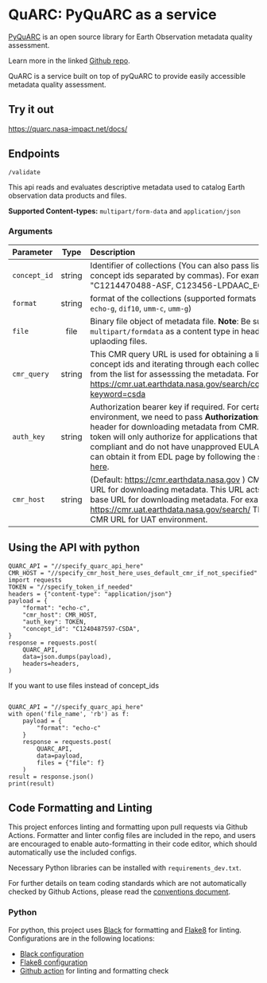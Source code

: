 # QuARC: PyQuARC as a service

[PyQuARC](https://github.com/NASA-IMPACT/pyquarc) is an open source library for Earth Observation metadata quality assessment.

Learn more in the linked [Github repo](https://github.com/NASA-IMPACT/pyquarc).

QuARC is a service built on top of pyQuARC to provide easily accessible metadata quality assessment.

## Try it out
https://quarc.nasa-impact.net/docs/

## Endpoints
`/validate`

This api reads and evaluates descriptive metadata used to catalog Earth observation data products and files.

**Supported Content-types:** `multipart/form-data` and `application/json`
### Arguments
| Parameter                 | Type       | Description   |	
| :------------------------ |:-------------:| :-------------|
|`concept_id `	       |	string           |Identifier of collections (You can also pass list of concept ids separated by commas). For example: "C1214470488-ASF, C123456-LPDAAC_ECS"
| `format  `        | string           |format of the collections (supported formats : `echo-c`,  `echo-g`, `dif10`, `umm-c`, `umm-g`)
| `file	`       |	file	            |Binary file object of metadata file. **Note**: Be sure to set `multipart/formdata` as a content type in headers when uplaoding files.
| `cmr_query	`       |	string	            |This CMR query URL is used for obtaining a list of concept ids and iterating through each collections from the list for assesssing the metadata. For example: https://cmr.uat.earthdata.nasa.gov/search/collections?keyword=csda
| `auth_key`	       |	string	            |Authorization bearer key if required. For certain environment, we need to pass **Authorization: Bearer** header for downloading metadata from CMR. The token will only authorize for applications that are EDL compliant and do not have unapproved EULAs. You can obtain it from EDL page by following the steps [here](https://urs.earthdata.nasa.gov/documentation/for_users/user_token).
| `cmr_host	`       |	string	            |(Default: https://cmr.earthdata.nasa.gov ) CMR host URL for downloading metadata. This URL acts as a base URL for downloading metadata. For example: https://cmr.uat.earthdata.nasa.gov/search/ This is CMR URL for UAT environment.

## Using the API with python
```
QUARC_API = "//specify_quarc_api_here"
CMR_HOST = "//specify_cmr_host_here_uses_default_cmr_if_not_specified"
import requests
TOKEN = "//specify_token_if_needed"  
headers = {"content-type": "application/json"}
payload = {
    "format": "echo-c",
    "cmr_host": CMR_HOST,
    "auth_key": TOKEN,
    "concept_id": "C1240487597-CSDA",
}
response = requests.post(
    QUARC_API,
    data=json.dumps(payload),
    headers=headers,
)
```

If you want to use files instead of concept_ids
```

QUARC_API = "//specify_quarc_api_here"
with open('file_name', 'rb') as f:
    payload = {
        "format": "echo-c"
    }
    response = requests.post(   
        QUARC_API,
        data=payload,
        files = {"file": f}
    )
result = response.json()
print(result)
```

## Code Formatting and Linting

This project enforces linting and formatting upon pull requests via Github Actions. Formatter and linter config files are included in the repo, and users are encouraged to enable auto-formatting in their code editor, which should automatically use the included configs.

Necessary Python libraries can be installed with `requirements_dev.txt`.

For further details on team coding standards which are not automatically checked by Github Actions, please read the [conventions document](https://docs.google.com/document/d/1b0YSCObQu3yvWeblHDDeIKzapxUkuVQVElGw_rxrC4Q/view).

### Python

For python, this project uses [Black](https://black.readthedocs.io/en/stable/) for formatting and [Flake8](https://flake8.pycqa.org/en/latest/) for linting. Configurations are in the following locations:

- [Black configuration](pyproject.toml)
- [Flake8 configuration](tox.ini)
- [Github action](.github/workflows/lint.yml) for linting and formatting check
